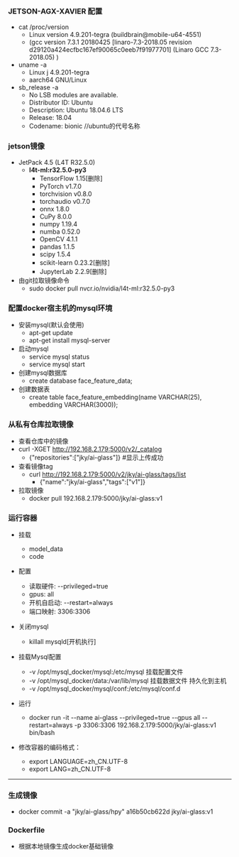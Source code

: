 ### JETSON-AGX-XAVIER 配置
- cat /proc/version
  - Linux version 4.9.201-tegra (buildbrain@mobile-u64-4551) 
  - (gcc version 7.3.1 20180425 [linaro-7.3-2018.05 revision d29120a424ecfbc167ef90065c0eeb7f91977701] (Linaro GCC 7.3-2018.05) )
- uname -a
  - Linux j 4.9.201-tegra 
  - aarch64 GNU/Linux
- sb_release -a
  - No LSB modules are available.
  - Distributor ID:	Ubuntu
  - Description: Ubuntu 18.04.6 LTS
  - Release: 18.04
  - Codename: bionic  //ubuntu的代号名称

### jetson镜像
- JetPack 4.5 (L4T R32.5.0)
  - **l4t-ml:r32.5.0-py3**
    - TensorFlow 1.15[删除]
    - PyTorch v1.7.0
    - torchvision v0.8.0
    - torchaudio v0.7.0
    - onnx 1.8.0
    - CuPy 8.0.0
    - numpy 1.19.4
    - numba 0.52.0
    - OpenCV 4.1.1
    - pandas 1.1.5
    - scipy 1.5.4
    - scikit-learn 0.23.2[删除]
    - JupyterLab 2.2.9[删除]
- 由git拉取镜像命令
  - sudo docker pull nvcr.io/nvidia/l4t-ml:r32.5.0-py3

### 配置docker宿主机的mysql环境
- 安装mysql(默认会使用)
  - apt-get update
  - apt-get install mysql-server
- 启动mysql
  - service mysql status
  - service mysql start
- 创建mysql数据库
  - create database face_feature_data;  
- 创建数据表
  - create table face_feature_embedding(name VARCHAR(25), embedding VARCHAR(3000));

### 从私有仓库拉取镜像
- 查看仓库中的镜像
- curl -XGET http://192.168.2.179:5000/v2/_catalog
  - {"repositories":["jky/ai-glass"]}      #显示上传成功
- 查看镜像tag
  - curl http://192.168.2.179:5000/v2/jky/ai-glass/tags/list
    - {"name":"jky/ai-glass","tags":["v1"]}
- 拉取镜像
  - docker pull 192.168.2.179:5000/jky/ai-glass:v1

### 运行容器
- 挂载
  - model_data
  - code
- 配置
  - 读取硬件: --privileged=true
  - gpus: all
  - 开机自启动: --restart=always
  - 端口映射: 3306:3306
- 关闭mysql
  - killall mysqld[开机执行]
- 挂载Mysql配置
  - -v /opt/mysql_docker/mysql:/etc/mysql    挂载配置文件
  - -v /opt/mysql_docker/data:/var/lib/mysql  挂载数据文件 持久化到主机
  - -v /opt/mysql_docker/mysql/conf:/etc/mysql/conf.d  

- 运行
  - docker run -it --name ai-glass --privileged=true --gpus all --restart=always -p 3306:3306 192.168.2.179:5000/jky/ai-glass:v1 bin/bash

- 修改容器的编码格式：
  - export LANGUAGE=zh_CN.UTF-8
  - export LANG=zh_CN.UTF-8

****

### 生成镜像
- docker commit -a "jky/ai-glass/hpy" a16b50cb622d jky/ai-glass:v1

### Dockerfile
- 根据本地镜像生成docker基础镜像